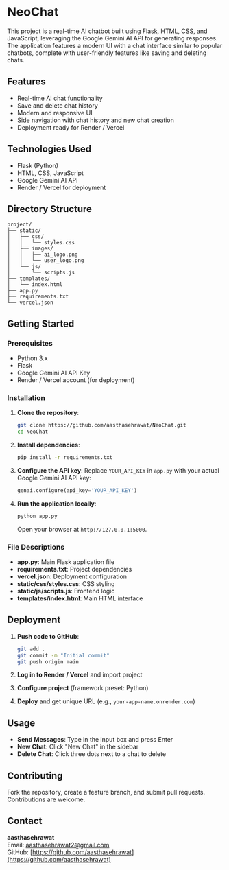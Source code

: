# NeoChat

This project is a real-time AI chatbot built using Flask, HTML, CSS, and JavaScript, leveraging the Google Gemini AI API for generating responses. The application features a modern UI with a chat interface similar to popular chatbots, complete with user-friendly features like saving and deleting chats.

## Features

- Real-time AI chat functionality
- Save and delete chat history
- Modern and responsive UI
- Side navigation with chat history and new chat creation
- Deployment ready for Render / Vercel

## Technologies Used

- Flask (Python)
- HTML, CSS, JavaScript
- Google Gemini AI API
- Render / Vercel for deployment

## Directory Structure

```text
project/
├── static/
│   ├── css/
│   │   └── styles.css
│   ├── images/
│   │   ├── ai_logo.png
│   │   └── user_logo.png
│   └── js/
│       └── scripts.js
├── templates/
│   └── index.html
├── app.py
├── requirements.txt
└── vercel.json
```

## Getting Started

### Prerequisites

- Python 3.x
- Flask
- Google Gemini AI API Key
- Render / Vercel account (for deployment)

### Installation

1. **Clone the repository**:
    ```bash
    git clone https://github.com/aasthasehrawat/NeoChat.git
    cd NeoChat
    ```

2. **Install dependencies**:
    ```bash
    pip install -r requirements.txt
    ```

3. **Configure the API key**:
    Replace `YOUR_API_KEY` in `app.py` with your actual Google Gemini AI API key:
    ```python
    genai.configure(api_key='YOUR_API_KEY')
    ```

4. **Run the application locally**:
    ```bash
    python app.py
    ```
    Open your browser at `http://127.0.0.1:5000`.

### File Descriptions

- **app.py**: Main Flask application file  
- **requirements.txt**: Project dependencies  
- **vercel.json**: Deployment configuration  
- **static/css/styles.css**: CSS styling  
- **static/js/scripts.js**: Frontend logic  
- **templates/index.html**: Main HTML interface  

## Deployment

1. **Push code to GitHub**:
    ```bash
    git add .
    git commit -m "Initial commit"
    git push origin main
    ```

2. **Log in to Render / Vercel** and import project  
3. **Configure project** (framework preset: Python)  
4. **Deploy** and get unique URL (e.g., `your-app-name.onrender.com`)  

## Usage

- **Send Messages**: Type in the input box and press Enter  
- **New Chat**: Click "New Chat" in the sidebar  
- **Delete Chat**: Click three dots next to a chat to delete  

## Contributing

Fork the repository, create a feature branch, and submit pull requests. Contributions are welcome.  

## Contact

**aasthasehrawat**  
Email: aasthasehrawat2@gmail.com  
GitHub: [https://github.com/aasthasehrawat](https://github.com/aasthasehrawat)
